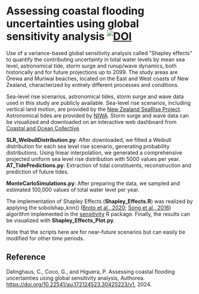 # Assessing coastal flooding uncertainties using global sensitivity analysis [![DOI](https://zenodo.org/badge/DOI/10.5281/zenodo.11589348.svg)](https://doi.org/10.5281/zenodo.11589348)
Use of a variance-based global sensitivity analysis called ”Shapley effects” to quantify the contributing uncertainty in total water levels by mean sea level, astronomical tide, storm surge and runup/wave dynamics, both historically and for future projections up to 2099. The study areas are Ōrewa and Muriwai beaches, located on the East and West coasts of New Zealand, characterized by entirely different processes and conditions.

Sea-level rise scenarios, astronomical tides, storm surge and wave data used in this study are publicly available. Sea-level rise scenarios, including vertical land motion, are provided by the [New Zealand SeaRise Project](https://www.searise.nz/). Astronomical tides are provided by [NIWA](https://tides.niwa.co.nz/). Storm surge and wave data can be visualized and downloaded on an interactive web dashboard from [Coastal and Ocean Collective](https://coastalhub.science/data). 

**SLR_WeibullDistribution.py**: After downloaded, we fitted a Weibull distribution for each sea level rise scenario, generating probability distributions. Using linear interpolation, we generated a comprehensive projected uniform sea level rise distribution with 5000 values per year. 
**AT_TidePredictions.py**: Extraction of tidal constituents, reconstruction and prediction of future tides.

**MonteCarloSimulations.py**: After preparing the data, we sampled and estimated 100,000 values of total water level per year.

The implementation of Shapley Effects (**Shapley_Effects.R**) was realized by applying the sobolshap_knn() ([Broto et al., 2020](https://epubs.siam.org/doi/10.1137/18M1234631); [Song et al., 2016](https://epubs.siam.org/doi/10.1137/15M1048070)) algorithm implemented in the [sensitivity](https://cran.r-project.org/web/packages/sensitivity/index.html) R package. Finally, the results can be visualized with **Shapley_Effects_Plot.py**.

Note that the scripts here are for near-future scenarios but can easily be modified for other time periods.

## Reference
Dalinghaus, C., Coco, G., and Higuera, P. Assessing coastal flooding uncertainties using global sensitivity analysis, Authorea. https://doi.org/10.22541/au.172124523.30425223/v1, 2024.
